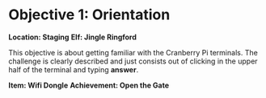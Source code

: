 
# Objective 1: Orientation
**Location: Staging**
**Elf: Jingle Ringford**

This objective is about getting familiar with the Cranberry Pi terminals.
The challenge is clearly described and just consists out of clicking in the upper half of the terminal and typing **answer**.

**Item: Wifi Dongle**
**Achievement: Open the Gate**
